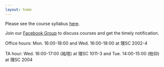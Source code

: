 ```yaml
---
layout: home
---
```


Please see the course syllabus [here](/nsysu-math208/static_files/presentations/course_outline.pdf).

Join our [Facebook Group](https://www.facebook.com/groups/938551624371183) to discuss courses and get the timely notification.

Office hours: Mon. 16:00-18:00 and Wed. 16:00-18:00 at 理SC 2002-4

TA hour: Wed. 16:00-17:00 (祐瑄) at 理SC 1011-3 and Tue. 14:00-15:00 (柏仰) at 理SC 2004

